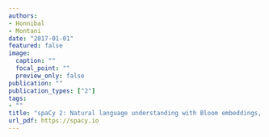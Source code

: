 ```yaml
---
authors:
- Honnibal
- Montani
date: "2017-01-01"
featured: false
image:
  caption: ""
  focal_point: ""
  preview_only: false
publication: ""
publication_types: ["2"]
tags:
- ""
title: "spaCy 2: Natural language understanding with Bloom embeddings, convolutional neural networks and incremental parsing"
url_pdf: https://spacy.io
---
```

